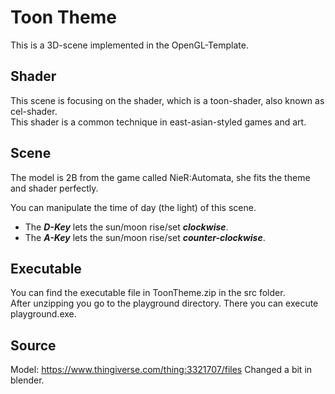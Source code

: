 # Toon Theme

This is a 3D-scene implemented in the OpenGL-Template.

## Shader
This scene is focusing on the shader, which is a toon-shader, also known as cel-shader.  
This shader is a common technique in east-asian-styled games and art.  

## Scene
The model is 2B from the game called NieR:Automata, she fits the theme and shader perfectly.  
  
You can manipulate the time of day (the light) of this scene.  
* The ***D-Key*** lets the sun/moon rise/set ***clockwise***.
* The ***A-Key*** lets the sun/moon rise/set ***counter-clockwise***.

## Executable
You can find the executable file in ToonTheme.zip in the src folder.  
After unzipping you go to the playground directory. There you can execute playground.exe.

## Source
Model: https://www.thingiverse.com/thing:3321707/files
Changed a bit in blender.
